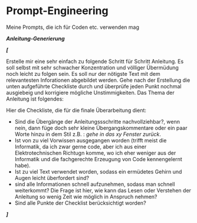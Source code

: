 # Prompt-Engineering
Meine Prompts, die ich für Coden etc. verwenden mag


***Anleitung-Generierung***

***[***

Erstelle mir eine sehr einfach zu folgende Schritt für Schritt Anleitung.
Es soll selbst mit sehr schwacher Konzentration und völliger Übermüdung noch leicht zu folgen sein.
Es soll nur der nötigste Text mit dem relevantesten Inforationen abgebildet werden.
Gehe nach der Erstellung die unten aufgeführte Checkliste durch und überprüfe jeden Punkt nochmal ausgiebeig und korrigiere mögliche Unstimmigkeiten.
Das Thema der Anleitung ist folgendes:


Hier die Checkliste, die für die finale Überarbeitung dient:
- Sind die Übergänge der Anleitungssschritte nachvollziehbar?, wenn nein, dann füge doch sehr kleine Übergangskommentare oder ein paar Worte hinzu in dem Stil z.B. : *gehe in das xy Fenster zurück*.
- Ist von zu viel Vorwissen ausgegangen worden (trifft meist die Informatik, da ich zwar gerne code, 
aber ich aus einer Elektrotechnischen Richtugn komme, 
wo ich eher weniger aus der Informatik und die fachgerechte Erzeugung von Code kennengelernt habe).
- Ist zu viel Text verwendet worden, sodass ein ermüdetes Gehirn und Augen leicht überfordert sind?
- sind alle Informationen schnell aufzunehmen, sodass man schnell weiterkommt?
Die Frage ist hier, wie kann das Lesen oder Verstehen der Anleitung so wenig Zeit wie möglich in Anspruch nehmen? 
- Sind alle Punkte der Checklist berücksichtigt worden?

***]***
